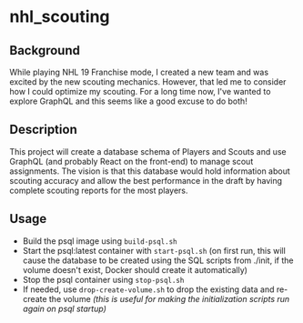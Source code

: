 # nhl_scouting

## Background

While playing NHL 19 Franchise mode, I created a new team and was excited by the new scouting mechanics.
However, that led me to consider how I could optimize my scouting.
For a long time now, I've wanted to explore GraphQL and this seems like a good excuse to do both!

## Description

This project will create a database schema of Players and Scouts and use GraphQL (and probably React on the front-end) to manage scout assignments.
The vision is that this database would hold information about scouting accuracy and allow the best performance in the draft by having complete scouting reports for the most players.

## Usage

- Build the psql image using `build-psql.sh`
- Start the psql:latest container with `start-psql.sh` (on first run, this will cause the database to be created using the SQL scripts from ./init, if the volume doesn't exist, Docker should create it automatically)
- Stop the psql container using `stop-psql.sh`
- If needed, use `drop-create-volume.sh` to drop the existing data and re-create the volume _(this is useful for making the initialization scripts run again on psql startup)_
